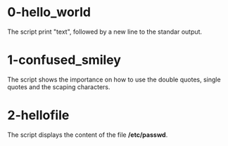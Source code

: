 # 0-hello_world

The script print "text", followed by a new line to the standar output.

# 1-confused_smiley

The script shows the importance on how to use the double quotes, single quotes and the scaping characters.

# 2-hellofile

The script displays the content of the file **/etc/passwd**.
